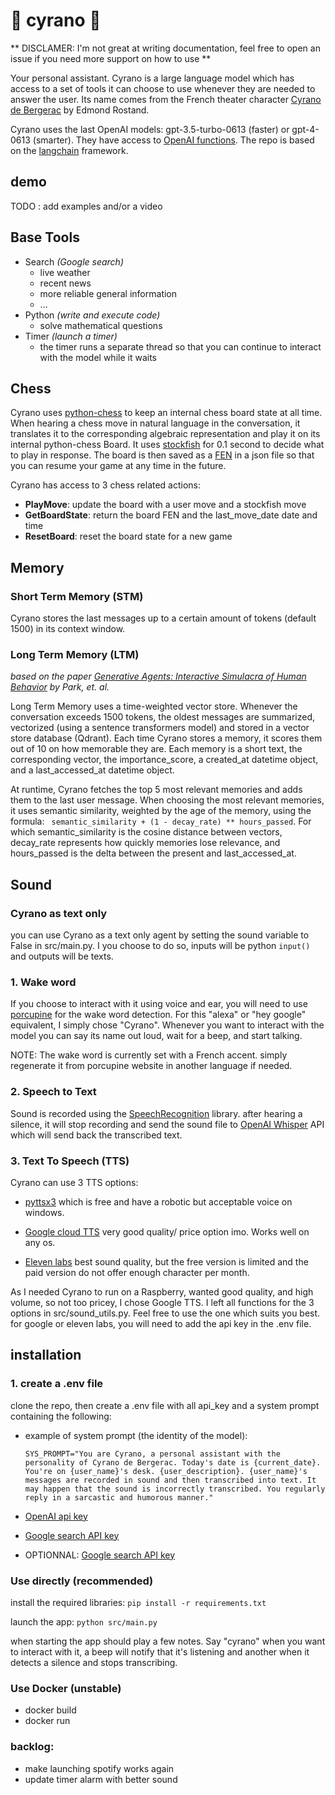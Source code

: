 # 🤥 cyrano 👺

** DISCLAMER: I'm not great at writing documentation, feel free to open an issue if you need more support on how to use **

Your personal assistant. Cyrano is a large language model which has access to a set of tools it can choose to use whenever they are needed to answer the user. Its name comes from the French theater character [Cyrano de Bergerac](https://fr.wikipedia.org/wiki/Cyrano_de_Bergerac_(Rostand)) by Edmond Rostand.

Cyrano uses the last OpenAI models: gpt-3.5-turbo-0613 (faster) or gpt-4-0613 (smarter). They have access to [OpenAI functions](https://openai.com/blog/function-calling-and-other-api-updates). The repo is based on the [langchain](https://python.langchain.com/docs/get_started/introduction.html) framework.

## demo
TODO : add examples and/or a video

## Base Tools
- Search *(Google search)*
    - live weather
    - recent news
    - more reliable general information
    - ...
- Python *(write and execute code)*
    - solve mathematical questions
- Timer *(launch a timer)*
    - the timer runs a separate thread so that you can continue to interact with the model while it waits

## Chess
Cyrano uses [python-chess](https://python-chess.readthedocs.io/en/latest/) to keep an internal chess board state at all time. When hearing a chess move in natural language in the conversation, it translates it to the corresponding algebraic representation and play it on its internal python-chess Board. It uses [stockfish](https://stockfishchess.org/) for 0.1 second to decide what to play in response. The board is then saved as a [FEN](https://en.wikipedia.org/wiki/Forsyth%E2%80%93Edwards_Notation) in a json file so that you can resume your game at any time in the future.

Cyrano has access to 3 chess related actions:
- **PlayMove**: update the board with a user move and a stockfish move
- **GetBoardState**: return the board FEN and the last_move_date date and time 
- **ResetBoard**: reset the board state for a new game

## Memory

### Short Term Memory (STM)
Cyrano stores the last messages up to a certain amount of tokens (default 1500) in its context window.

### Long Term Memory (LTM)
*based on the paper [Generative Agents: Interactive Simulacra of Human Behavior](https://arxiv.org/abs/2304.03442) by Park, et. al.*

Long Term Memory uses a time-weighted vector store. Whenever the conversation exceeds 1500 tokens, the oldest messages are summarized, vectorized (using a sentence transformers model) and stored in a vector store database (Qdrant). Each time Cyrano stores a memory, it scores them out of 10 on how memorable they are. Each memory is a short text, the corresponding vector, the importance_score, a created_at datetime object, and a last_accessed_at datetime object. 

At runtime, Cyrano fetches the top 5 most relevant memories and adds them to the last user message. When choosing the most relevant memories, it uses semantic similarity, weighted by the age of the memory, using the formula: ` semantic_similarity + (1 - decay_rate) ** hours_passed`. For which semantic_similarity is the cosine distance between vectors, decay_rate represents how quickly memories lose relevance, and hours_passed is the delta between the present and last_accessed_at.

## Sound

### Cyrano as text only

you can use Cyrano as a text only agent by setting the sound variable to False in src/main.py. I you choose to do so, inputs will be python `input()` and outputs will be texts.

### 1. Wake word

If you choose to interact with it using voice and ear, you will need to use [porcupine](https://picovoice.ai/docs/porcupine/) for the wake word detection. For this "alexa" or "hey google" equivalent, I simply chose "Cyrano". Whenever you want to interact with the model you can say its name out loud, wait for a beep, and start talking. 

NOTE: The wake word is currently set with a French accent. simply regenerate it from porcupine website in another language if needed.

### 2. Speech to Text

Sound is recorded using the [SpeechRecognition](https://pypi.org/project/SpeechRecognition/) library. after hearing a silence, it will stop recording and send the sound file to [OpenAI Whisper](https://openai.com/research/whisper) API which will send back the transcribed text.

### 3. Text To Speech (TTS)

Cyrano can use 3 TTS options:

- [pyttsx3](https://pypi.org/project/pyttsx3/) which is free and have a robotic but acceptable voice on windows.

- [Google cloud TTS](https://cloud.google.com/text-to-speech?hl=fr) very good quality/ price option imo. Works well on any os.

- [Eleven labs](https://elevenlabs.io/) best sound quality, but the free version is limited and the paid version do not offer enough character per month.

As I needed Cyrano to run on a Raspberry, wanted good quality, and high volume, so not too pricey, I chose Google TTS. I left all functions for the 3 options in src/sound_utils.py. Feel free to use the one which suits you best. for google or eleven labs, you will need to add the api key in the .env file.


## installation

### 1. create a .env file

clone the repo, then create a .env file with all api_key and a system prompt containing the following:
- example of system prompt (the identity of the model):

    ```SYS_PROMPT="You are Cyrano, a personal assistant with the personality of Cyrano de Bergerac. Today's date is {current_date}. You're on {user_name}'s desk. {user_description}. {user_name}'s messages are recorded in sound and then transcribed into text. It may happen that the sound is incorrectly transcribed. You regularly reply in a sarcastic and humorous manner."```

- [OpenAI api key](https://platform.openai.com/docs/api-reference/authentication)

- [Google search API key](https://serper.dev/)

- OPTIONNAL: [Google search API key](https://serper.dev/)


### Use directly (recommended)

install the required libraries: `pip install -r requirements.txt`

launch the app: `python src/main.py`

when starting the app should play a few notes. Say "cyrano" when you want to interact with it, a beep will notify that it's listening and another when it detects a silence and stops transcribing.

### Use Docker (unstable)
- docker build
- docker run

### backlog:
- make launching spotify works again
- update timer alarm with better sound
